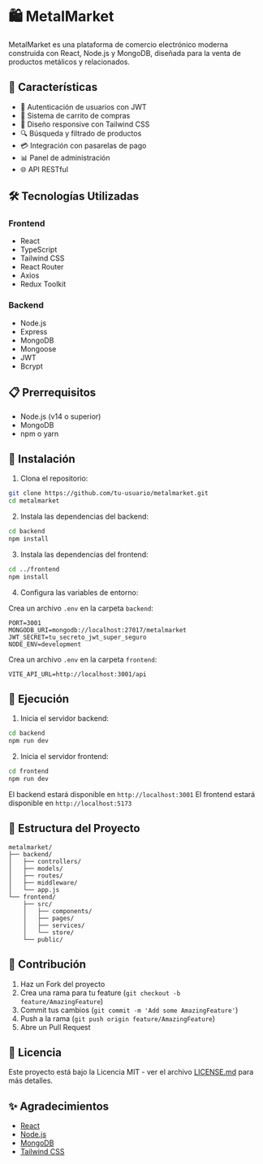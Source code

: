 # 🛍️ MetalMarket

MetalMarket es una plataforma de comercio electrónico moderna construida con React, Node.js y MongoDB, diseñada para la venta de productos metálicos y relacionados.

## 🚀 Características

- 🔐 Autenticación de usuarios con JWT
- 🛒 Sistema de carrito de compras
- 📱 Diseño responsive con Tailwind CSS
- 🔍 Búsqueda y filtrado de productos
- 💳 Integración con pasarelas de pago
- 📊 Panel de administración
- 🌐 API RESTful

## 🛠️ Tecnologías Utilizadas

### Frontend
- React
- TypeScript
- Tailwind CSS
- React Router
- Axios
- Redux Toolkit

### Backend
- Node.js
- Express
- MongoDB
- Mongoose
- JWT
- Bcrypt

## 📋 Prerrequisitos

- Node.js (v14 o superior)
- MongoDB
- npm o yarn

## 🔧 Instalación

1. Clona el repositorio:
```bash
git clone https://github.com/tu-usuario/metalmarket.git
cd metalmarket
```

2. Instala las dependencias del backend:
```bash
cd backend
npm install
```

3. Instala las dependencias del frontend:
```bash
cd ../frontend
npm install
```

4. Configura las variables de entorno:

Crea un archivo `.env` en la carpeta `backend`:
```env
PORT=3001
MONGODB_URI=mongodb://localhost:27017/metalmarket
JWT_SECRET=tu_secreto_jwt_super_seguro
NODE_ENV=development
```

Crea un archivo `.env` en la carpeta `frontend`:
```env
VITE_API_URL=http://localhost:3001/api
```

## 🚀 Ejecución

1. Inicia el servidor backend:
```bash
cd backend
npm run dev
```

2. Inicia el servidor frontend:
```bash
cd frontend
npm run dev
```

El backend estará disponible en `http://localhost:3001`
El frontend estará disponible en `http://localhost:5173`

## 📁 Estructura del Proyecto

```
metalmarket/
├── backend/
│   ├── controllers/
│   ├── models/
│   ├── routes/
│   ├── middleware/
│   └── app.js
└── frontend/
    ├── src/
    │   ├── components/
    │   ├── pages/
    │   ├── services/
    │   └── store/
    └── public/
```

## 🤝 Contribución

1. Haz un Fork del proyecto
2. Crea una rama para tu feature (`git checkout -b feature/AmazingFeature`)
3. Commit tus cambios (`git commit -m 'Add some AmazingFeature'`)
4. Push a la rama (`git push origin feature/AmazingFeature`)
5. Abre un Pull Request

## 📝 Licencia

Este proyecto está bajo la Licencia MIT - ver el archivo [LICENSE.md](LICENSE.md) para más detalles.

## ✨ Agradecimientos

- [React](https://reactjs.org/)
- [Node.js](https://nodejs.org/)
- [MongoDB](https://www.mongodb.com/)
- [Tailwind CSS](https://tailwindcss.com/)
